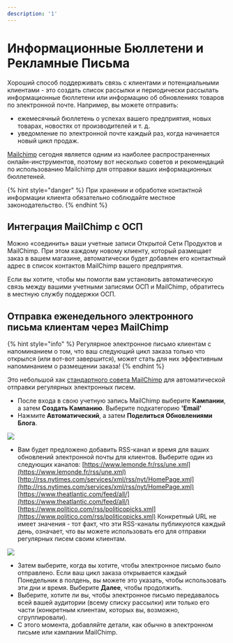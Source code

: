 ```yaml
---
description: '1'
---
```


# Информационные Бюллетени и Рекламные Письма

Хороший способ поддерживать связь с клиентами и потенциальными клиентами - это создать список рассылки и периодически рассылать информационные бюллетени или информацию об обновлениях товаров по электронной почте. Например, вы можете отправить:

* ежемесячный бюллетень о успехах вашего предприятия, новых товарах, новостях от производителей и т. д.
* уведомление по электронной почте каждый раз, когда начинается новый цикл продаж.

[Mailchimp](https://mailchimp.com/) сегодня является одним из наиболее распространенных онлайн-инструментов, поэтому вот несколько советов и рекомендаций по использованию Mailchimp для отправки ваших информационных бюллетеней.

{% hint style="danger" %}
При хранении и обработке контактной информации клиента обязательно соблюдайте местное законодательство.
{% endhint %}

## Интеграция MailChimp с ОСП

Можно «соединить» ваши учетные записи Открытой Сети Продуктов и MailChimp. При этом каждому новому клиенту, который размещает заказ в вашем магазине, автоматически будет добавлен его контактный адрес в список контактов MailChimp вашего предприятия.

Если вы хотите, чтобы мы помогли вам установить автоматическую связь между вашими учетными записями ОСП и MailChimp, обратитесь в местную службу поддержки ОСП.

## Отправка еженедельного электронного письма клиентам через MailChimp

{% hint style="info" %}
Регулярное электронное письмо клиентам с напоминанием о том, что ваш следующий цикл заказа только что открылся \(или вот-вот завершится\), может стать для них эффективным напоминанием о размещении заказа!
{% endhint %}

Это небольшой хак [стандартного совета MailChimp](https://mailchimp.com/help/share-your-blog-posts-with-mailchimp/) для автоматической отправки регулярных электронных писем.

* После входа в свою учетную запись MailChimp выберите **Кампании**, а затем **Создать Кампанию**. Выберите подкатегорию **'Email'**
* Нажмите **Автоматический**, а затем **Поделиться Обновлениями Блога**.

![](../.gitbook/assets/mailchimp1.png)

* Вам будет предложено добавить RSS-канал и время для ваших обновлений электронной почты для клиентов. Выберите один из следующих каналов: [https://www.lemonde.fr/rss/une.xml](https://www.lemonde.fr/rss/une.xml) [http://rss.nytimes.com/services/xml/rss/nyt/HomePage.xml](http://rss.nytimes.com/services/xml/rss/nyt/HomePage.xml) [https://www.theatlantic.com/feed/all/](https://www.theatlantic.com/feed/all/) [https://www.politico.com/rss/politicopicks.xml](https://www.politico.com/rss/politicopicks.xml) Конкретный URL не имеет значения - тот факт, что эти RSS-каналы публикуются каждый день, означает, что вы можете использовать его для отправки регулярных писем своим клиентам.

![](../.gitbook/assets/mailchimp2%20%281%29.png)

* Затем выберите, когда вы хотите, чтобы электронное письмо было отправлено. Если ваш цикл заказа открывается каждый Понедельник в полдень, вы можете это указать, чтобы использовать эти дни и время. Выберите **Далее**, чтобы продолжить.
* Выберите, хотите ли вы, чтобы электронное письмо передавалось всей вашей аудитории \(всему списку рассылки\) или только его части \(конкретным клиентам, которых вы, возможно, сгруппировали\).
* С этого момента, добавляйте детали, как обычно в электронном письме или кампании MailChimp.

